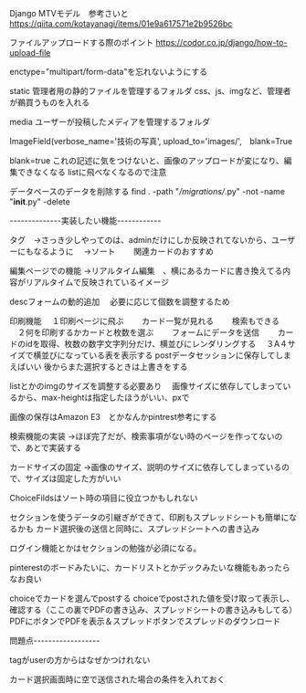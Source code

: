Django MTVモデル　参考さいと
https://qiita.com/kotayanagi/items/01e9a617571e2b9526bc

ファイルアップロードする際のポイント
https://codor.co.jp/django/how-to-upload-file

enctype="multipart/form-data"を忘れないようにする

static
管理者用の静的ファイルを管理するフォルダ
css、js、imgなど、管理者が鵜買うものを入れる

media
ユーザーが投稿したメディアを管理するフォルダ

ImageField(verbose_name='技術の写真', upload_to='images/',　blank=True

blank=true
これの記述に気をつけないと、画像のアップロードが変になり、編集できなくなる
listに飛べなくなるので注意

データベースのデータを削除する
find . -path "*/migrations/*.py" -not -name "__init__.py" -delete



--------------実装したい機能------------

タグ　→さっき少しやってのは、adminだけにしか反映されてないから、ユーザーにもなるように
　→ソート
　　関連カードのおすすめ

編集ページでの機能
→リアルタイム編集　、横にあるカードに書き換えてる内容がリアルタイムで反映されているイメージ

descフォームの動的追加
　必要に応じて個数を調整するため

印刷機能
　１印刷ページに飛ぶ
　　カード一覧が見れる
　　検索もできる
　２何を印刷するかカードと枚数を選ぶ
　　フォームにデータを送信
　　カードのidを取得、枚数の数字文字列分だけ、横並びにレンダリングする
　３A４サイズで横並びになっている表を表示する
postデータセッションに保存してしまえばいい
後からまた選択するときは上書きをする

listとかのimgのサイズを調整する必要あり
　画像サイズに依存してしまっているから、max-heightは指定したほうがいい、pxで

画像の保存はAmazon E3　とかなんかpintrest参考にする

検索機能の実装
→ほぼ完了だが、検索事項がない時のページを作ってないので、あとで実装する

カードサイズの固定
->画像のサイズ、説明のサイズに依存してしまっているので、サイズは固定した方がいい

ChoiceFildsはソート時の項目に役立つかもしれない

セクションを使うデータの引継ぎができて、印刷もスプレッドシートも簡単になるかも
カード選択後の送信と同時に、スプレッドシートへの書き込み

ログイン機能とかはセクションの勉強が必須になる。

pinterestのボードみたいに、カードリストとかデックみたいな機能もあったらなお良い


choiceでカードを選んでpostする
choiceでpostされた値を受け取って表示し、確認する（ここの裏でPDFの書き込み、スプレッドシートの書き込みもしてる）
PDFにボタンでPDFを表示＆スプレッドボタンでスプレッドのダウンロード

問題点------------------


tagがuserの方からはなぜかつけれない

カード選択画面時に空で送信された場合の条件を入れておく

